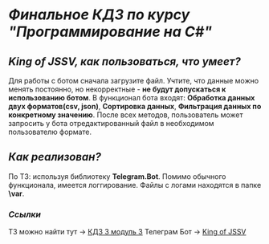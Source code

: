 # _**Финальное КДЗ по курсу "Программирование на C#"**_
## _**King of JSSV, как пользоваться, что умеет?**_
Для работы с ботом сначала загрузите файл. Учтите, что данные можно менять постоянно, но некорректные - **не будут допускаться к использованию ботом**.
В функционал бота входят: **Обработка данных двух форматов(csv, json)**, **Сортировка данных**, **Фильтрация данных по конкретному значению**. После всех методов, пользователь может запросить у бота отредактированный файл в необходимом пользователю формате.
## _**Как реализован?**_
По ТЗ: используя библиотеку **Telegram.Bot**. Помимо обычного функционала, имеется логгирование. Файлы с логами находятся в папке **\var**.
### _**Ссылки**_
ТЗ можно найти тут -> [КДЗ 3 модуль 3](https://drive.google.com/file/d/1XU6bPfs4jTLXaaJOFn28eJwOHnMQ1LiU/view?usp=sharing)
Телеграм Бот -> [King of JSSV](https://t.me/KingOfCsvBot)